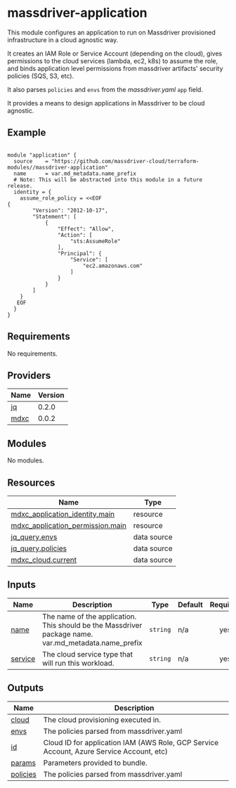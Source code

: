 # massdriver-application

This module configures an application to run on Massdriver provisioned infrastructure in a cloud agnostic way.

It creates an IAM Role or Service Account (depending on the cloud), gives permissions to the cloud services (lambda, ec2, k8s) to assume the role, and binds application level permissions from massdriver artifacts' security policies (SQS, S3, etc).

It also parses `policies` and `envs` from the _massdriver.yaml_ `app` field.

It provides a means to design applications in Massdriver to be cloud agnostic.

## Example

```hcl

module "application" {
  source    = "https://github.com/massdriver-cloud/terraform-modules//massdriver-application"
  name      = var.md_metadata.name_prefix
  # Note: This will be abstracted into this module in a future release.
  identity = {
    assume_role_policy = <<EOF
{
		"Version": "2012-10-17",
		"Statement": [
			{
				"Effect": "Allow",
				"Action": [
					"sts:AssumeRole"
				],
				"Principal": {
					"Service": [
						"ec2.amazonaws.com"
					]
				}
			}
		]
	}
   EOF
  }
}
```

<!-- BEGINNING OF PRE-COMMIT-TERRAFORM DOCS HOOK -->
## Requirements

No requirements.

## Providers

| Name | Version |
|------|---------|
| <a name="provider_jq"></a> [jq](#provider\_jq) | 0.2.0 |
| <a name="provider_mdxc"></a> [mdxc](#provider\_mdxc) | 0.0.2 |

## Modules

No modules.

## Resources

| Name | Type |
|------|------|
| [mdxc_application_identity.main](https://registry.terraform.io/providers/massdriver-cloud/mdxc/latest/docs/resources/application_identity) | resource |
| [mdxc_application_permission.main](https://registry.terraform.io/providers/massdriver-cloud/mdxc/latest/docs/resources/application_permission) | resource |
| [jq_query.envs](https://registry.terraform.io/providers/massdriver-cloud/jq/latest/docs/data-sources/query) | data source |
| [jq_query.policies](https://registry.terraform.io/providers/massdriver-cloud/jq/latest/docs/data-sources/query) | data source |
| [mdxc_cloud.current](https://registry.terraform.io/providers/massdriver-cloud/mdxc/latest/docs/data-sources/cloud) | data source |

## Inputs

| Name | Description | Type | Default | Required |
|------|-------------|------|---------|:--------:|
| <a name="input_name"></a> [name](#input\_name) | The name of the application. This should be the Massdriver package name. var.md\_metadata.name\_prefix | `string` | n/a | yes |
| <a name="input_service"></a> [service](#input\_service) | The cloud service type that will run this workload. | `string` | n/a | yes |

## Outputs

| Name | Description |
|------|-------------|
| <a name="output_cloud"></a> [cloud](#output\_cloud) | The cloud provisioning executed in. |
| <a name="output_envs"></a> [envs](#output\_envs) | The policies parsed from massdriver.yaml |
| <a name="output_id"></a> [id](#output\_id) | Cloud ID for application IAM (AWS Role, GCP Service Account, Azure Service Account, etc) |
| <a name="output_params"></a> [params](#output\_params) | Parameters provided to bundle. |
| <a name="output_policies"></a> [policies](#output\_policies) | The policies parsed from massdriver.yaml |
<!-- END OF PRE-COMMIT-TERRAFORM DOCS HOOK -->
